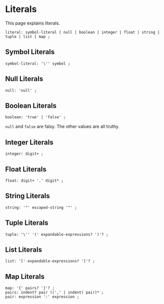 # Literals

This page explains literals.

    literal: symbol-literal | null | boolean | integer | float | string | tuple | list | map ;

## Symbol Literals

    symbol-literal: '\'' symbol ;

## Null Literals

    null: 'null' ;

## Boolean Literals

    boolean: 'true' | 'false' ;

`null` and `false` are falsy. The other values are all truthy.

## Integer Literals

    integer: digit+ ;

## Float Literals

    float: digit+ '.' digit* ;

## String Literals

    string: '"' escaped-string '"' ;

## Tuple Literals

    tuple: '\'' '(' expandable-expressions? ')'? ;

## List Literals

    list: '[' expandable-expressions? ']'? ;

## Map Literals

    map: '{' pairs? '}'? ;
    pairs: indent? pair ((',' | indent) pair)* ;
    pair: expression ':' expression ;
